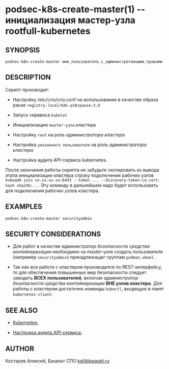 podsec-k8s-create-master(1) -- инициализация мастер-узла rootfull-kubernetes
================================

## SYNOPSIS

`podsec-k8s-create-master имя_пользователя_с_административными_правами`

## DESCRIPTION

Скрипт производит:

- Настройку /etc/crio/crio.conf на использования в качестве образа pause `registry.local/k8s-p10/pause:3.9`

- Запуск серввиса `kubelet`

- Инициализацию `master-узла` кластера

- Настройку `root` на роль *администратора кластера*

- Настройка `указанного пользователя` на роль *администратора кластера*

- Настройка аудита API-сервиса kubernetes.

После окончания работы скрипта не забудьте скопировать из вывода этапа инициализации кластера строку подключения рабочих узлов
`kubeadm join xx.xx.xx.xx:6443 --token ... --discovery-token-ca-cert-hash sha256:...`
Эту команду в дальнейшем надо будет использовать для подключения рабочих узлов кластера.

## EXAMPLES

`podsec-k8s-create-master securityadmin`

## SECURITY CONSIDERATIONS

- Для работ в качестве *администратор безопасности средства контейнеризации* необходимо на master-узле создать пользователя (например `securityadmin`) принадлежащег группам `podman`, `wheel`.

- Так как все работа с кластером производится по REST-интерфейсу, то для обеспечения повышенных мер безопасности следует заводить **ВСЕХ пользователей**, включая *администратор безопасности средства контейнеризации* **ВНЕ узлов кластера**. Для работы с кластером достаточно команды `kubectl`, входящую в пакет `kubernetes-client`.

## SEE ALSO

- [Kubernetes](https://www.altlinux.org/Kubernetes);

- [Настроика аудита API-сервиса](https://github.com/alt-cloud/podsec/blob/master/k8s/RBAC/addUser/clusterroleBinding.md);

## AUTHOR

Костарев Алексей, Базальт СПО
kaf@basealt.ru

